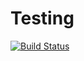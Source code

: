 # Testing

[![Build Status](https://app.travis-ci.com/realburi/travis-ci-test.svg?branch=main)](https://app.travis-ci.com/realburi/travis-ci-test)
